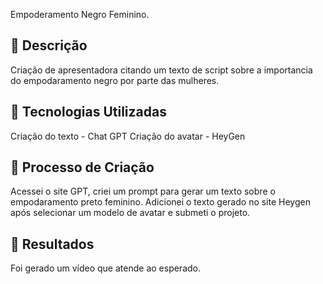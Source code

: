 Empoderamento Negro Feminino.

## 📒 Descrição
Criação de apresentadora citando um texto de script sobre a importancia do empodaramento negro por parte das mulheres.

## 🤖 Tecnologias Utilizadas
Criação do texto  -  Chat GPT
Criação do avatar - HeyGen

## 🧐 Processo de Criação
Acessei o site GPT, criei um prompt para gerar um texto sobre o empodaramento preto feminino.
Adicionei o texto gerado no site Heygen após selecionar um modelo de avatar e submeti o projeto.

## 🚀 Resultados
Foi gerado um vídeo que atende ao esperado.


